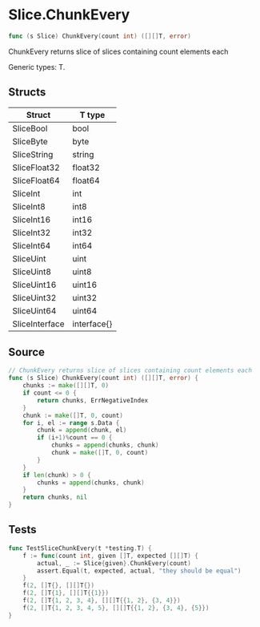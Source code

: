 # Slice.ChunkEvery

```go
func (s Slice) ChunkEvery(count int) ([][]T, error)
```

ChunkEvery returns slice of slices containing count elements each

Generic types: T.

## Structs

| Struct | T type |
| ------ | ------ |
| SliceBool | bool |
| SliceByte | byte |
| SliceString | string |
| SliceFloat32 | float32 |
| SliceFloat64 | float64 |
| SliceInt | int |
| SliceInt8 | int8 |
| SliceInt16 | int16 |
| SliceInt32 | int32 |
| SliceInt64 | int64 |
| SliceUint | uint |
| SliceUint8 | uint8 |
| SliceUint16 | uint16 |
| SliceUint32 | uint32 |
| SliceUint64 | uint64 |
| SliceInterface | interface{} |

## Source

```go
// ChunkEvery returns slice of slices containing count elements each
func (s Slice) ChunkEvery(count int) ([][]T, error) {
	chunks := make([][]T, 0)
	if count <= 0 {
		return chunks, ErrNegativeIndex
	}
	chunk := make([]T, 0, count)
	for i, el := range s.Data {
		chunk = append(chunk, el)
		if (i+1)%count == 0 {
			chunks = append(chunks, chunk)
			chunk = make([]T, 0, count)
		}
	}
	if len(chunk) > 0 {
		chunks = append(chunks, chunk)
	}
	return chunks, nil
}
```

## Tests

```go
func TestSliceChunkEvery(t *testing.T) {
	f := func(count int, given []T, expected [][]T) {
		actual, _ := Slice{given}.ChunkEvery(count)
		assert.Equal(t, expected, actual, "they should be equal")
	}
	f(2, []T{}, [][]T{})
	f(2, []T{1}, [][]T{{1}})
	f(2, []T{1, 2, 3, 4}, [][]T{{1, 2}, {3, 4}})
	f(2, []T{1, 2, 3, 4, 5}, [][]T{{1, 2}, {3, 4}, {5}})
}
```